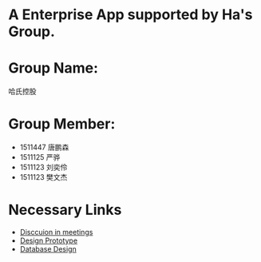 # A Enterprise App supported by Ha's Group.

# Group Name:

哈氏控股

# Group Member:

- 1511447 唐鹏森
- 1511125 严骅
- 1511123 刘奕伶
- 1511123 樊文杰

# Necessary Links

- [Disccuion in meetings](./Discssion2.pdf)
- [Design Prototype](./page2.md)
- [Database Design](./page2.md)

